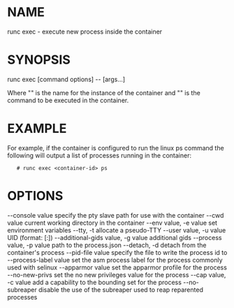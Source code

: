 # NAME
   runc exec - execute new process inside the container

# SYNOPSIS
   runc exec [command options] <container-id> -- <container command> [args...]

Where "<container-id>" is the name for the instance of the container and
"<container command>" is the command to be executed in the container.

# EXAMPLE
For example, if the container is configured to run the linux ps command the
following will output a list of processes running in the container:

       # runc exec <container-id> ps

# OPTIONS
   --console value                          specify the pty slave path for use with the container
   --cwd value                              current working directory in the container
   --env value, -e value                    set environment variables
   --tty, -t                                allocate a pseudo-TTY
   --user value, -u value                   UID (format: <uid>[:<gid>])
   --additional-gids value, -g value        additional gids
   --process value, -p value                path to the process.json
   --detach, -d                             detach from the container's process
   --pid-file value                         specify the file to write the process id to
   --process-label value                    set the asm process label for the process commonly used with selinux
   --apparmor value                         set the apparmor profile for the process
   --no-new-privs                           set the no new privileges value for the process
   --cap value, -c value                    add a capability to the bounding set for the process
   --no-subreaper                           disable the use of the subreaper used to reap reparented processes
